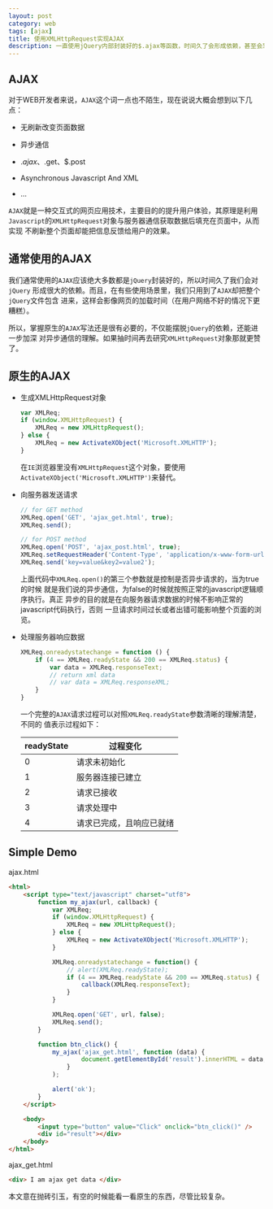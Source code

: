 ```yaml
---
layout: post
category: web
tags: [ajax]
title: 使用XMLHttpRequest实现AJAX
description: 一直使用jQuery内部封装好的$.ajax等函数，时间久了会形成依赖，甚至会忘记AJAX到底是怎么回事了，今天来重温XMLHttpRequest实现原生的AJAX的过程。
---
```


## AJAX

对于WEB开发者来说，`AJAX`这个词一点也不陌生，现在说说大概会想到以下几点：

- 无刷新改变页面数据

- 异步通信

- $.ajax、$.get、$.post

- Asynchronous Javascript And XML

- ...

`AJAX`就是一种交互式的网页应用技术，主要目的的提升用户体验，其原理是利用
`Javascript`的`XMLHttpRequest`对象与服务器通信获取数据后填充在页面中，从而实现
不刷新整个页面却能把信息反馈给用户的效果。

## 通常使用的AJAX

我们通常使用的`AJAX`应该绝大多数都是`jQuery`封装好的，所以时间久了我们会对`jQuery`
形成很大的依赖。而且，在有些使用场景里，我们只用到了`AJAX`却把整个`jQuery`文件包含
进来，这样会影像网页的加载时间（在用户网络不好的情况下更糟糕）。

所以，掌握原生的`AJAX`写法还是很有必要的，不仅能摆脱`jQuery`的依赖，还能进一步加深
对异步通信的理解。如果抽时间再去研究`XMLHttpRequest`对象那就更赞了。

## 原生的AJAX

- 生成XMLHttpRequest对象

    ```javascript
    var XMLReq;
    if (window.XMLHttpRequest) {
        XMLReq = new XMLHttpRequest();
    } else {
        XMLReq = new ActivateXObject('Microsoft.XMLHTTP');
    }
    ```

    在`IE`浏览器里没有`XMLHttpRequest`这个对象，要使用
    `ActivateXObject('Microsoft.XMLHTTP')`来替代。

- 向服务器发送请求

    ```javascript
    // for GET method
    XMLReq.open('GET', 'ajax_get.html', true);
    XMLReq.send();

    // for POST method
    XMLReq.open('POST', 'ajax_post.html', true);
    XMLReq.setRequestHeader('Content-Type', 'application/x-www-form-urlencoded');
    XMLReq.send('key=value&key2=value2');
    ```

    上面代码中`XMLReq.open()`的第三个参数就是控制是否异步请求的，当为true的时候
    就是我们说的异步通信，为false的时候就按照正常的javascript逻辑顺序执行。真正
    异步的目的就是在向服务器请求数据的时候不影响正常的javascript代码执行，否则
    一旦请求时间过长或者出错可能影响整个页面的浏览。

- 处理服务器响应数据

    ```javascript
    XMLReq.onreadystatechange = function () {
        if (4 == XMLReq.readyState && 200 == XMLReq.status) {
            var data = XMLReq.responseText;
            // return xml data
            // var data = XMLReq.responseXML;
        }
    }
    ```

    一个完整的`AJAX`请求过程可以对照`XMLReq.readyState`参数清晰的理解清楚，不同的
    值表示过程如下：

    | readyState |  过程变化 |
    | ---------- | --------- |
    |   0        | 请求未初始化 |
    |   1        | 服务器连接已建立 |
    |   2        | 请求已接收 |
    |   3        | 请求处理中 |
    |   4        | 请求已完成，且响应已就绪|

## Simple Demo

ajax.html

```html
<html>
    <script type="text/javascript" charset="utf8">
        function my_ajax(url, callback) {
            var XMLReq;
            if (window.XMLHttpRequest) {
                XMLReq = new XMLHttpRequest();
            } else {
                XMLReq = new ActivateXObject('Microsoft.XMLHTTP');
            }

            XMLReq.onreadystatechange = function() {
                // alert(XMLReq.readyState);
                if (4 == XMLReq.readyState && 200 == XMLReq.status) {
                    callback(XMLReq.responseText);
                }
            }

            XMLReq.open('GET', url, false);
            XMLReq.send();
        }

        function btn_click() {
            my_ajax('ajax_get.html', function (data) {
                    document.getElementById('result').innerHTML = data;
                }
            );

            alert('ok');
        }
    </script>

    <body>
        <input type="button" value="Click" onclick="btn_click()" />
        <div id="result"></div>
    </body>
</html>
```

ajax_get.html

```html
<div> I am ajax get data </div>
```

本文意在抛砖引玉，有空的时候能看一看原生的东西，尽管比较复杂。

